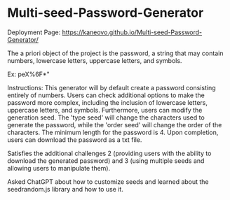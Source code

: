 # Multi-seed-Password-Generator



Deployment Page:  https://kaneovo.github.io/Multi-seed-Password-Generator/



The a priori object of the project is  the password, a string that may contain numbers, lowercase letters, uppercase letters, and symbols. 



Ex: peX%6F*"



Instructions: This generator will by default create a password consisting entirely of numbers. Users can check additional options to make the password more complex, including the inclusion of lowercase letters, uppercase letters, and symbols. Furthermore, users can modify the generation seed. The 'type seed' will change the characters used to generate the password, while the 'order seed' will change the order of the characters. The minimum length for the password is 4. Upon completion, users can download the password as a txt file.



Satisfies the additional challenges 2 (providing users with the ability to download the generated password) and 3 (using multiple seeds and allowing users to manipulate them).



Asked ChatGPT about how to customize seeds and learned about the seedrandom.js library and how to use it.
